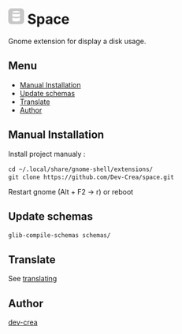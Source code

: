 # <img src="icons/hard-disk.svg" width="32" alt="Extension icons"/> Space

Gnome extension for display a disk usage.

## Menu
* [Manual Installation](#manual-installation)
* [Update schemas](#update-schemas)
* [Translate](#translate)
* [Author](#author)

## Manual Installation
Install project manualy :

```linux
cd ~/.local/share/gnome-shell/extensions/
git clone https://github.com/Dev-Crea/space.git
```
Restart gnome (Alt + F2 -> r) or reboot

## Update schemas

```Linux
glib-compile-schemas schemas/
```

## Translate
See [translating](https://github.com/codito/gnome-pomodoro/wiki/Translating)

## Author
[dev-crea](http://dev-crea.com)
